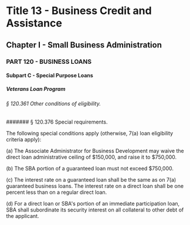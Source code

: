 
# Title 13 - Business Credit and Assistance
## Chapter I - Small Business Administration
### PART 120 - BUSINESS LOANS
#### Subpart C - Special Purpose Loans
##### Veterans Loan Program
###### § 120.361 Other conditions of eligibility.
####### § 120.376 Special requirements.

The following special conditions apply (otherwise, 7(a) loan eligibility criteria apply):

(a) The Associate Administrator for Business Development may waive the direct loan administrative ceiling of $150,000, and raise it to $750,000.

(b) The SBA portion of a guaranteed loan must not exceed $750,000.

(c) The interest rate on a guaranteed loan shall be the same as on 7(a) guaranteed business loans. The interest rate on a direct loan shall be one percent less than on a regular direct loan.

(d) For a direct loan or SBA's portion of an immediate participation loan, SBA shall subordinate its security interest on all collateral to other debt of the applicant.
